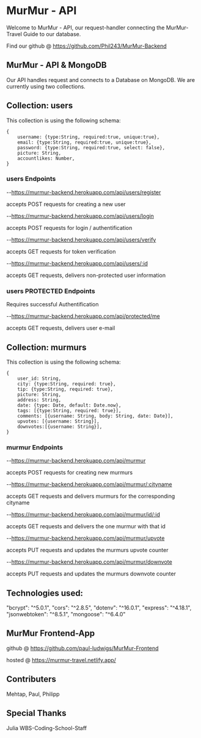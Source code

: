 # MurMur - API

Welcome to MurMur - API, our request-handler connecting the MurMur-Travel Guide to our database.

Find our github @ https://github.com/Phil243/MurMur-Backend

## MurMur - API & MongoDB

Our API handles request and connects to a Database on MongoDB.
We are currently using two collections.


## Collection: users

This collection is using the following schema:

    {   
        username: {type:String, required:true, unique:true},
        email: {type:String, required:true, unique:true},
        password: {type:String, required:true, select: false},
        picture: String,
        accountlikes: Number,
    }

### users Endpoints

--https://murmur-backend.herokuapp.com/api/users/register

accepts POST requests for creating a new user

--https://murmur-backend.herokuapp.com/api/users/login

accepts POST requests for login / authentification

--https://murmur-backend.herokuapp.com/api/users/verify

accepts GET requests for token verification

--https://murmur-backend.herokuapp.com/api/users/:id

accepts GET requests, delivers non-protected user information

### users PROTECTED Endpoints

Requires successful Authentification

--https://murmur-backend.herokuapp.com/api/protected/me

accepts GET requests, delivers user e-mail

## Collection: murmurs

This collection is using the following schema:

    {   
        user_id: String,
        city: {type:String, required: true},
        tip: {type:String, required: true},
        picture: String,
        address: String,
        date: {type: Date, default: Date.now},
        tags: [{type:String, required: true}],
        comments: [{username: String, body: String, date: Date}],
        upvotes: [{username: String}], 
        downvotes:[{username: String}],
    }

### murmur Endpoints

--https://murmur-backend.herokuapp.com/api/murmur

accepts POST requests for creating new murmurs

--https://murmur-backend.herokuapp.com/api/murmur/:cityname

accepts GET requests and delivers murmurs for the corresponding cityname

--https://murmur-backend.herokuapp.com/api/murmur/id/:id

accepts GET requests and delivers the one murmur with that id

--https://murmur-backend.herokuapp.com/api/murmur/upvote

accepts PUT requests and updates the murmurs upvote counter

--https://murmur-backend.herokuapp.com/api/murmur/downvote

accepts PUT requests and updates the murmurs downvote counter


## Technologies used:

"bcrypt": "^5.0.1",
"cors": "^2.8.5",
"dotenv": "^16.0.1",
"express": "^4.18.1",
"jsonwebtoken": "^8.5.1",
"mongoose": "^6.4.0"

## MurMur Frontend-App

github @ https://github.com/paul-ludwigs/MurMur-Frontend

hosted @ https://murmur-travel.netlify.app/

## Contributers

Mehtap, Paul, Philipp

## Special Thanks

Julia
WBS-Coding-School-Staff

